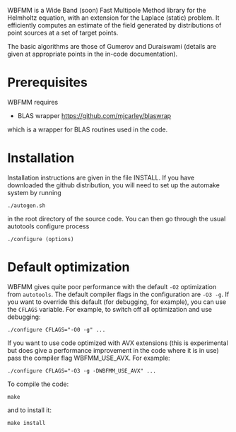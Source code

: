 WBFMM is a Wide Band (soon) Fast Multipole Method library for the
Helmholtz equation, with an extension for the Laplace (static)
problem. It efficiently computes an estimate of the field generated by
distributions of point sources at a set of target points.

The basic algorithms are those of Gumerov and Duraiswami (details are
given at appropriate points in the in-code documentation).

# Prerequisites

WBFMM requires
- BLAS wrapper https://github.com/mjcarley/blaswrap

which is a wrapper for BLAS routines used in the code.

# Installation

Installation instructions are given in the file INSTALL. If you have
downloaded the github distribution, you will need to set up the
automake system by running

`./autogen.sh`

in the root directory of the source code. You can then go through the
usual autotools configure process

`./configure (options)`

# Default optimization

WBFMM gives quite poor performance with the default `-O2` optimization
from `autotools`. The default compiler flags in the configuration are
`-O3 -g`. If you want to override this default (for debugging, for
example), you can use the `CFLAGS` variable. For example, to switch
off all optimization and use debugging:

`./configure CFLAGS="-O0 -g" ...`

If you want to use code optimized with AVX extensions (this is
experimental but does give a performance improvement in the code where
it is in use) pass the compiler flag WBFMM_USE_AVX. For example:

`./configure CFLAGS="-O3 -g -DWBFMM_USE_AVX" ...`

To compile the code:

`make`

and to install it:

`make install`
